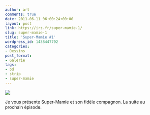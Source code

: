 ```yaml
---
author: art
comments: true
date: 2011-06-11 06:00:24+00:00
layout: post
link: https://irz.fr/super-mamie-1/
slug: super-mamie-1
title: 'Super-Mamie #1'
wordpress_id: 1438447792
categories:
- Dessins
post_format:
- Galerie
tags:
- bd
- strip
- super-mamie
---
```


[![](https://static.irz.fr/2011/06/super-mamy-1024x589.png)](https://static.irz.fr/2011/06/super-mamy.png)

Je vous présente Super-Mamie et son fidèle compagnon. La suite au prochain épisode.
